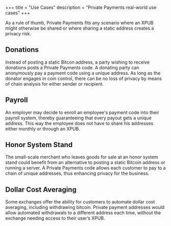 +++
title = "Use Cases"
description = "Private Payments real-world use cases"
+++

As a rule of thumb, Private Payments fits any scenario where an XPUB might otherwise be shared or where sharing a static address creates a privacy risk.

## Donations

Instead of posting a static Bitcon address, a party wishing to receive donations posts a Private Payments code. A donating party can anonymously pay a payment code using a unique address. As long as the donator engages in coin control, there can be no loss of privacy by means of chain analysis for either sender or recipient.

## Payroll

An employer may decide to enroll an employee's payment code into their payroll system, thereby guaranteeing that every payout gets a unique address. This way the employee does not have to share his addresses either monthly or through an XPUB.

## Honor System Stand

The small-scale merchant who leaves goods for sale at an honor system stand could benefit from an alternative to posting a static Bitcoin address or running a server. A Private Payments code allows each customer to pay to a chain of unique addresses, thus enhancing privacy for the business.

## Dollar Cost Averaging

Some exchanges offer the ability for customers to automate dollar cost averaging, including withdrawing bitcoin. Private payment addresses would allow automated withdrawals to a different address each time, without the exchange needing access to their user’s XPUB. 
